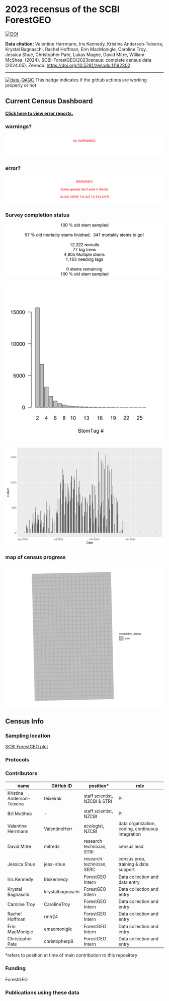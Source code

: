 # 2023 recensus of the SCBI ForestGEO

[![DOI](https://zenodo.org/badge/DOI/10.5281/zenodo.11192302.svg)](https://doi.org/10.5281/zenodo.11192302)

**Data citation:** 
Valentine Herrmann, Iris Kennedy, Kristina Anderson-Teixeira, Krystal Bagnaschi, Rachel Hoffman, Erin MacMonigle, Caroline Troy, Jessica Shue, Christopher Pate, Lukas Magee, David Mitre, William McShea. (2024). SCBI-ForestGEO/2023census: complete census data (2024.05). Zenodo. https://doi.org/10.5281/zenodo.11192302

----------

[![data-QAQC](https://github.com/SCBI-ForestGEO/2023census/actions/workflows/data-QAQC.yaml/badge.svg)](https://github.com/SCBI-ForestGEO/2023census/actions/workflows/data-QAQC.yaml) This badge indicates if the github actions are working properly or not

## Current Census Dashboard


**[Click here to view error reports.](https://github.com/SCBI-ForestGEO/2023census/tree/main/QAQC_reports/)**

### warnings? 

[![There_is_no_warnings_:-)](https://raw.githubusercontent.com/SCBI-ForestGEO/2023census/main/QAQC_reports/warnings.png)](https://github.com/SCBI-ForestGEO/2023census/tree/main/QAQC_reports)

### error?
[![There_is_no_errors_:-)](https://raw.githubusercontent.com/SCBI-ForestGEO/2023census/main/QAQC_reports/errors.png)](https://github.com/SCBI-ForestGEO/2023census/tree/main/QAQC_reports)


### Survey completion status
![percent_completion](https://raw.githubusercontent.com/SCBI-ForestGEO/2023census/main/QAQC_reports/percent_completion.png)

![StemTagHiistogram](https://raw.githubusercontent.com/SCBI-ForestGEO/2023census/main/QAQC_reports/StemTag_Histogram.png)

![DailyRate](https://raw.githubusercontent.com/SCBI-ForestGEO/2023census/main/QAQC_reports/DailyRate.png)

### map of census progress
![map_of_completion](https://raw.githubusercontent.com/SCBI-ForestGEO/2023census/main/QAQC_reports/map_of_error_and_warnings.png) 





## Census Info

### Sampling location
[SCBI ForestGEO plot](https://forestgeo.si.edu/sites/north-america/smithsonian-conservation-biology-institute)


### Protocols

### Contributors
| name | GitHub ID| position* | role |
| -----| ---- | ---- |---- |
| Kristina Anderson-Teixeira | teixeirak | staff scientist, NZCBI & STRI | PI |
| Bill McShea | - | staff scientist, NZCBI | PI |
| Valentine Herrmann | ValentineHerr | ecologist, NZCBI | data organization, coding, continuous integration |
| David Mitre | mitreds | research technician, STRI | census lead |
| Jessica Shue | jess-shue | research technician, SERC | census prep, training & data support |
|Iris Kennedy | Iriskennedy|ForestGEO Intern|Data collection  and data entry|
| Krystal Bagnaschi | krystalbagnaschi | ForestGEO Intern | Data collection and entry |
| Caroline Troy | CarolineTroy | ForestGEO Intern | Data collection and entry |
| Rachel Hoffman | rmh24 | ForestGEO Intern | Data collection and entry |
| Erin MacMonigle |emacmonigle | ForestGEO Intern | Data collection and entry |
| Christopher Pate |christopherp8 | ForestGEO Intern | Data collection and entry |

 
*refers to position at time of main contribution to this repository


### Funding 
ForestGEO

### Publications using these data
